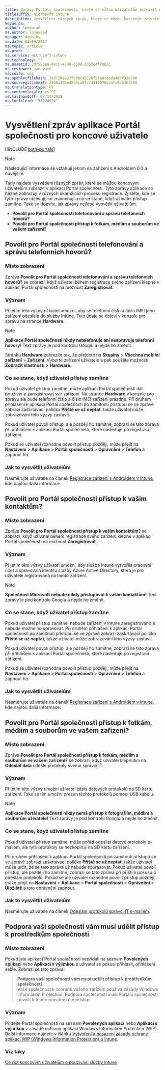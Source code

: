 ```yaml
---
title: Zprávy Portálu společnosti, které se můžou uživatelům zobrazit na zařízeních
titlesuffix: Microsoft Intune
description: Vysvětlení různých zpráv, které se můžou koncovým uživatelům zobrazit v aplikaci Portál společnosti
keywords: ''
author: lenewsad
ms.author: lanewsad
manager: dougeby
ms.date: 03/09/2017
ms.topic: article
ms.prod: ''
ms.service: microsoft-intune
ms.technology: ''
ms.assetid: 3df993aa-48c5-4799-b68d-c85fe4f7b02c
ms.reviewer: aanavath
ms.suite: ems
ms.openlocfilehash: 3ed729e437fcdbc4352bf5fa8ceada4ddf336708
ms.sourcegitcommit: 2198a39ae48beca5fc74316976bc3fc9db363659
ms.translationtype: HT
ms.contentlocale: cs-CZ
ms.lasthandoff: 07/11/2018
ms.locfileid: "38224914"
---
```

# <a name="help-end-users-understand-company-portal-app-messages"></a>Vysvětlení zpráv aplikace Portál společnosti pro koncové uživatele

[!INCLUDE [both-portals](./includes/note-for-both-portals.md)]

> [!NOTE]
> Následující informace se vztahují jenom na zařízení s Androidem 6.0 a novějším.

Tady najdete vysvětlení různých zpráv, které se můžou koncovým uživatelům zobrazit v aplikaci Portál společnosti. Tyto zprávy aplikace se běžně zobrazují v různých okamžicích procesu registrace. Zjistěte, kde se tyto zprávy objevují, co znamenají a co se stane, když uživatel přístup zamítne. Také se dozvíte, jak zprávy nejlépe vysvětlit uživatelům.

- __Povolit pro Portál společnosti telefonování a správu telefonních hovorů?__
- __Povolit pro Portál společnosti přístup k fotkám, médiím a souborům ve vašem zařízení?__

## <a name="allow-company-portal-to-make-and-manage-phone-calls"></a>Povolit pro Portál společnosti telefonování a správu telefonních hovorů?

### <a name="where-it-appears"></a>Místo zobrazení
Zpráva **Povolit pro Portál společnosti telefonování a správu telefonních hovorů?** se zobrazí, když uživatel během registrace svého zařízení klepne v aplikaci Portál společnosti na možnost **Zaregistrovat**.

### <a name="what-it-means"></a>Význam
Přijetím této výzvy uživatel umožní, aby se telefonní číslo a číslo IMEI jeho zařízení odeslala do služby Intune. Tyto údaje se objeví v konzole pro správu na stránce __Hardware__.

> [!NOTE]
> **Aplikace Portál společnosti nikdy netelefonuje ani nespravuje telefonní hovory!** Text zprávy je pod kontrolu Googlu a nejde ho změnit.

Stránku **Hardware** zobrazíte tak, že přejdete na **Skupiny** > **Všechna mobilní zařízení** > **Zařízení**. Vyberte zařízení uživatele a pak použijte možnosti **Zobrazit vlastnosti** > **Hardware**.

### <a name="what-happens-if-users-deny-access"></a>Co se stane, když uživatel přístup zamítne
Pokud uživatel přístup zamítne, může aplikaci Portál společnosti dál používat a zaregistrovat své zařízení. Na stránce __Hardware__ v konzole pro správu ale bude telefonní číslo a číslo IMEI zařízení prázdné. Při druhém přihlášení k aplikaci Portál společnosti po zamítnutí přístupu se ve zprávě zobrazí zaškrtávací políčko **Příště se už neptat**, takže uživatel může zobrazování této výzvy zastavit.

Pokud uživatel povolí přístup, ale později ho zamítne, zobrazí se tato zpráva při přihlášení k aplikaci Portál společnosti, které následuje po registraci zařízení.

Pokud se uživatel rozhodne povolit přístup později, může přejít na **Nastavení** > **Aplikace** > **Portál společnosti** > **Oprávnění** > **Telefon** a zapnout ho.

### <a name="how-to-explain-this-to-your-users"></a>Jak to vysvětlit uživatelům
Nasměrujte uživatele na článek [Registrace zařízení s Androidem v Intune](/intune-user-help/enroll-your-device-in-intune-android), kde najdou další informace.

## <a name="allow-company-portal-to-access-your-contacts"></a>Povolit pro Portál společnosti přístup k vašim kontaktům?

### <a name="where-it-appears"></a>Místo zobrazení
Zpráva **Povolit pro Portál společnosti přístup k vašim kontaktům?** se zobrazí, když uživatel během registrace svého zařízení klepne v aplikaci Portál společnosti na možnost **Zaregistrovat**.

### <a name="what-it-means"></a>Význam
Přijetím této výzvy uživatel umožní, aby služba Intune vytvořila pracovní účet a spravovala identitu služby Azure Active Directory, která je pro uživatele registrovaná na tomto zařízení.

> [!NOTE]
> **Společnost Microsoft nebude nikdy přistupovat k vašim kontaktům!** Text zprávy je pod kontrolu Googlu a nejde ho změnit.

### <a name="what-happens-if-users-deny-access"></a>Co se stane, když uživatel přístup zamítne
Pokud uživatel přístup zamítne, nebude zařízení v Intune zaregistrováno a nebude možné ho spravovat. Při druhém přihlášení k aplikaci Portál společnosti po zamítnutí přístupu se ve zprávě zobrazí zaškrtávací políčko **Příště se už neptat**, takže uživatel může zobrazování této výzvy zastavit.

Pokud uživatel povolí přístup, ale později ho zamítne, zobrazí se tato zpráva při přihlášení k aplikaci Portál společnosti, které následuje po registraci zařízení.

Pokud se uživatel rozhodne povolit přístup později, může přejít na **Nastavení** > **Aplikace** > **Portál společnosti** > **Oprávnění** > **Telefon** a zapnout ho.

### <a name="how-to-explain-this-to-your-users"></a>Jak to vysvětlit uživatelům
Nasměrujte uživatele na článek [Registrace zařízení s Androidem v Intune](/intune-user-help/enroll-your-device-in-intune-android), kde najdou další informace.

## <a name="allow-company-portal-to-access-photos-media-and-files-on-your-device"></a>Povolit pro Portál společnosti přístup k fotkám, médiím a souborům ve vašem zařízení?

### <a name="where-it-appears"></a>Místo zobrazení
Zpráva **Povolit pro Portál společnosti přístup k fotkám, médiím a souborům ve vašem zařízení?** se zobrazí, když uživatel klepnutím na **Odeslat data** odešle protokoly svému správci IT.

### <a name="what-it-means"></a>Význam
Přijetím této výzvy umožní uživatel zápis datových protokolů na SD kartu zařízení. Také se tím umožní přesun těchto protokolů pomocí USB kabelu.   

> [!NOTE]
> **Aplikace Portál společnosti nikdy nemá přístup k fotografiím, médiím a souborům uživatele!** Text zprávy je pod kontrolu Googlu a nejde ho změnit.

### <a name="what-happens-if-users-deny-access"></a>Co se stane, když uživatel přístup zamítne
Pokud uživatel přístup zamítne, může pořád odesílat datové protokoly e-mailem, ale tyto protokoly se nezkopírují na SD kartu zařízení.

Při druhém přihlášení k aplikaci Portál společnosti po zamítnutí přístupu se ve zprávě zobrazí zaškrtávací políčko **Příště se už neptat**, takže uživatel může určit, že se tato zpráva už nebude zobrazovat. Pokud uživatel povolí přístup, ale později ho zamítne, zobrazí se tato zpráva při příštím pokusu o odeslání protokolů. Pokud se ale uživatel rozhodne povolit přístup později, může přejít na **Nastavení** > **Aplikace** > **Portál společnosti** > **Oprávnění** > **Úložiště** a toto oprávnění zapnout.


### <a name="how-to-explain-this-to-your-users"></a>Jak to vysvětlit uživatelům
Nasměrujte uživatele na článek [Odeslání protokolů správci IT e-mailem](/intune-user-help/send-logs-to-your-it-admin-by-email-android). 

## <a name="your-company-support-needs-to-give-you-access-to-company-resources"></a>Podpora vaší společnosti vám musí udělit přístup k prostředkům společnosti

### <a name="where-it-appears"></a>Místo zobrazení
Pokud jste aplikaci Portál společnosti nepřidali na seznam **Povolených aplikací** nebo **Aplikací s výjimkou** a uživatel se pokusí přihlásit, přihlášení selže. Zobrazí se tato zpráva:

> **Podpora vaší společnosti vám musí udělit přístup k prostředkům společnosti**  
> Vaše společnost k ochraně vašeho zařízení používá zásady Windows Information Protection. Podpora společnosti musí Portálu společnosti povolit k těmto prostředkům přístup.

### <a name="what-it-means"></a>Význam

Přidejte Portál společnosti na seznam **Povolených aplikací** nebo **Aplikací s výjimkou** v zásadě ochrany aplikací Windows Information Protection (WIP). Další informace najdete v článku [Vytvoření a nasazení zásady ochrany aplikací WIP (Windows Information Protection) u Intune](/intune-classic/deploy-use/create-windows-information-protection-policy-with-intune).

### <a name="see-also"></a>Viz taky
[Co říct koncovým uživatelům o používání služby Intune](end-user-educate.md)
